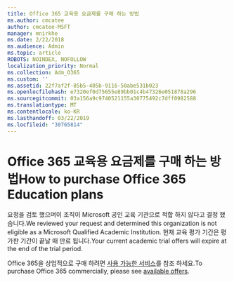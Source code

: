 ```yaml
---
title: Office 365 교육용 요금제를 구매 하는 방법
ms.author: cmcatee
author: cmcatee-MSFT
manager: mnirkhe
ms.date: 2/22/2018
ms.audience: Admin
ms.topic: article
ROBOTS: NOINDEX, NOFOLLOW
localization_priority: Normal
ms.collection: Adm_O365
ms.custom: ''
ms.assetid: 22f7af2f-85b5-405b-9116-50abe531b023
ms.openlocfilehash: e7320ef0d75655e89bb01c4b47326e051878a296
ms.sourcegitcommit: 03a156a9c9740521155a30775492c7dff0982588
ms.translationtype: MT
ms.contentlocale: ko-KR
ms.lasthandoff: 03/22/2019
ms.locfileid: "30765814"
---
```

# <a name="how-to-purchase-office-365-education-plans"></a><span data-ttu-id="a1a25-102">Office 365 교육용 요금제를 구매 하는 방법</span><span class="sxs-lookup"><span data-stu-id="a1a25-102">How to purchase Office 365 Education plans</span></span>

<span data-ttu-id="a1a25-103">요청을 검토 했으며이 조직이 Microsoft 공인 교육 기관으로 적합 하지 않다고 결정 했습니다.</span><span class="sxs-lookup"><span data-stu-id="a1a25-103">We reviewed your request and determined this organization is not eligible as a Microsoft Qualified Academic Institution.</span></span> <span data-ttu-id="a1a25-104">현재 교육 평가 기간은 평가판 기간이 끝날 때 만료 됩니다.</span><span class="sxs-lookup"><span data-stu-id="a1a25-104">Your current academic trial offers will expire at the end of the trial period.</span></span>
  
<span data-ttu-id="a1a25-105">Office 365을 상업적으로 구매 하려면 [사용 가능한 서비스](https://go.microsoft.com/fwlink/p/?linkid=868433)를 참조 하세요.</span><span class="sxs-lookup"><span data-stu-id="a1a25-105">To purchase Office 365 commercially, please see [available offers](https://go.microsoft.com/fwlink/p/?linkid=868433).</span></span>
  

